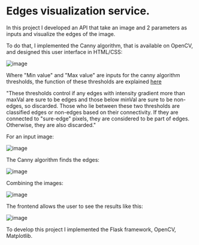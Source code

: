 # Edges visualization service.

In this project I developed an API that take an image and 2 parameters as inputs and visualize the edges of the image.

To do that, I implemented the Canny algorithm, that is available on OpenCV, and designed this user interface in HTML/CSS: 

![image](https://user-images.githubusercontent.com/86535567/169723679-dcf91a7f-4a3f-4f10-b51e-8220cd5e96f8.png)


Where "Min value" and "Max value" are inputs for the canny algorithm thresholds, the function of these thresholds are explained [here](https://docs.opencv.org/4.x/da/d22/tutorial_py_canny.html) 

"These thresholds control if any edges with intensity gradient more than maxVal are sure to be edges and those below minVal are sure to be non-edges, so discarded. Those who lie between these two thresholds are classified edges or non-edges based on their connectivity. If they are connected to "sure-edge" pixels, they are considered to be part of edges. Otherwise, they are also discarded."

For an input image: 

![image](https://user-images.githubusercontent.com/86535567/169723974-6e43f8fa-9782-4c06-8ec7-a59b1a0295fa.png)

The Canny algorithm finds the edges: 

![image](https://user-images.githubusercontent.com/86535567/169724239-3cfa7799-16a9-42c0-b903-249818338086.png)

Combining the images: 

![image](https://user-images.githubusercontent.com/86535567/169724445-9c3d935e-ef72-4091-83d6-b13531669838.png)


The frontend allows the user to see the results like this: 

![image](https://user-images.githubusercontent.com/86535567/169724482-130e3de3-07bf-4e8a-b5a4-bbabf59ee62f.png)


To develop this project I implemented the Flask framework, OpenCV, Matplotlib. 
